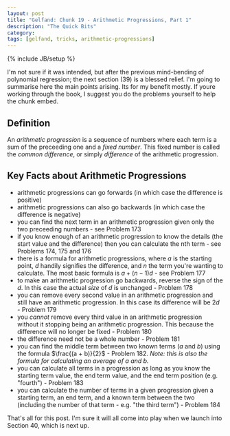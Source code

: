 ```yaml
---
layout: post
title: "Gelfand: Chunk 19 - Arithmetic Progressions, Part 1"
description: "The Quick Bits"
category: 
tags: [gelfand, tricks, arithmetic-progressions]
---
```

{% include JB/setup %}

I'm not sure if it was intended, but after the previous mind-bending of polynomial regression; the next section (39) is a blessed relief.  I'm going to summarise here the main points arising.  Its for my benefit mostly.  If youre working through the book, I suggest you do the problems yourself to help the chunk embed.

## Definition
An _arithmetic progression_ is a sequence of numbers where each term is a sum of the preceeding one and a _fixed number_. This fixed number is called the _common difference_, or simply _difference_ of the arithmetic progression.

## Key Facts about Arithmetic Progressions
 * arithmetic progressions can go forwards (in which case the difference is positive)
 * arithmetic progressions can also go backwards (in which case the difference is negative)
 * you can find the next term in an arithmetic progression given only the two preceeding numbers - see Problem 173
 * if you know enough of an arithmetic progression to know the details (the start value and the difference) then you can calculate the nth term - see Problems 174, 175 and 176
 * there is a formula for arithmetic progressions, where $a$ is the starting point, $d$ handily signifies the difference, and $n$ the term you're wanting to calculate. The most basic formula is $a + (n - 1)d$ - see Problem 177
 * to make an arithmetic progression go backwards, reverse the sign of the $d$.  In this case the actual _size_ of $d$ is unchanged - Problem 178
 * you can remove every second value in an arithmetic progression and still have an arithmetic progression. In this case its difference will be $2d$ - Problem 179
 * you _cannot_ remove every third value in an arithmetic progression without it stopping being an arithmetic progression. This because the difference will no longer be fixed - Problem 180
 * the difference need not be a whole number - Problem 181
 * you can find the middle term between two known terms ($a$ and $b$) using the formula $\frac{(a + b)}{2}$ - Problem 182. _Note: this is also the formula for calculating an average of $a$ and $b$._
 * you can calculate all terms in a progression as long as you know the starting term value, the end term value, and the end term position (e.g. "fourth") - Problem 183
 * you can calculate the number of terms in a given progression given a starting term, an end term, and a known term between the two (including the number of that term - e.g. "the third term") - Problem 184

 That's all for this post.  I'm sure it will all come into play when we launch into Section 40, which is next up.